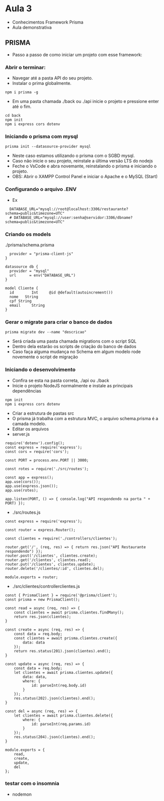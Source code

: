 # Aula 3

- Conhecimentos Framework Prisma
- Aula demonstrativa

## PRISMA
- Passo a passo de como iniciar um projeto com esse framework:

### Abrir o terminar:
- Navegar até a pasta API do seu projeto.
- Instalar o prima globalmente.
```
npm i prisma -g
```
- Em uma pasta chamada ./back ou ./api inicie o projeto e pressione enter até o fim.
```
cd back
npm init
npm i express cors dotenv
```
### Iniciando o prisma com mysql
```
prisma init --datasource-provider mysql
```
- Neste caso estamos utilizando o prisma com o SGBD mysql.
- Caso não inicie o seu projeto, reinstale a última versão LTS do nodejs
- Feche o VsCode e abra novemante, reinstalando o prisma e iniciando o projeto.
- OBS: Abrir o XAMPP Control Panel e iniciar o Apache e o MySQL (Start)

### Configurando o arquivo .ENV
- Ex
```
  DATABASE_URL="mysql://root@localhost:3306/restaurante?schema=public&timezone=UTC"
  # DATABASE_URL="mysql://user:senha@servidor:3306/dbname?schema=public&timezone=UTC"
```

### Criando os models
./prisma/schema.prisma
```generator client {
  provider = "prisma-client-js"
}

datasource db {
  provider = "mysql"
  url      = env("DATABASE_URL")
}

model Cliente {
  id        Int     @id @default(autoincrement())
  nome   String
  cpf String
  email     String
}
```
### Gerar o migrate para criar o banco de dados
```
prisma migrate dev --name "descricao"
```
- Será criada uma pasta chamada migrations com o script SQL
- Dentro dela estarão os scripts de criação do banco de dados
- Caso faça alguma mudança no Schema em algum modelo
rode novemente o script de migração

###  Iniciando o desenvolvimento
- Confira se esta na pasta correta, ./api ou ./back
- Inicie o projeto NodeJS normalmente e instale as principais dependências
```
npm init
npm i express cors dotenv
```
- Criar a estrutura de pastas src
- O prisma já trabalha com a estrutura MVC, o arquivo schema.prisma é a camada modelo.
- Editar os arquivos
- server.js

```
require('dotenv').config();
const express = require('express');
const cors = require('cors');

const PORT = process.env.PORT || 3000;

const rotes = require('./src/routes');

const app = express();
app.use(cors());
app.use(express.json());
app.use(rotes);

app.listen(PORT, () => { console.log("API respondendo na porta " + PORT) });
```
- ./src/routes.js
```
const express = require('express');

const router = express.Router();

const clientes = require('./controllers/clientes');

router.get('/', (req, res) => { return res.json("API Restaurante respondendo") });
router.post('/clientes', clientes.create);
router.get('/clientes', clientes.read);
router.put('/clientes', clientes.update);
router.delete('/clientes/:id', clientes.del);

module.exports = router;
```
- ./src/clientes/controllerclientes.js
```
const { PrismaClient } = require('@prisma/client');
const prisma = new PrismaClient();

const read = async (req, res) => {
    const clientes = await prisma.clientes.findMany();
    return res.json(clientes);
}

const create = async (req, res) => {
    const data = req.body;
    const clientes = await prisma.clientes.create({
        data: data
    });
    return res.status(201).json(clientes).end();
}

const update = async (req, res) => {
    const data = req.body;
    let clientes = await prisma.clientes.update({
        data: data,
        where: {
            id: parseInt(req.body.id)
        }
    });
    res.status(202).json(clientes).end();
}

const del = async (req, res) => {
    let clientes = await prisma.clientes.delete({
        where: {
            id: parseInt(req.params.id)
        }
    });
    res.status(204).json(clientes).end();
}

module.exports = {
    read,
    create,
    update,
    del
};
```
### testar com o insomnia
- nodemon